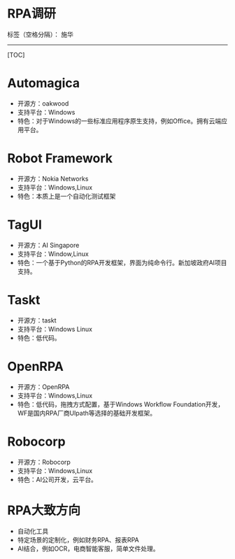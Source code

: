 # RPA调研

标签（空格分隔）： 施华

---

[TOC]
# **Automagica**
+ 开源方：oakwood
+ 支持平台：Windows
+ 特色：对于Windows的一些标准应用程序原生支持，例如Office。拥有云端应用平台。

# **Robot Framework**
+ 开源方：Nokia Networks
+ 支持平台：Windows,Linux
+ 特色：本质上是一个自动化测试框架

# **TagUI**
+ 开源方：AI Singapore
+ 支持平台：Window,Linux
+ 特色：一个基于Python的RPA开发框架，界面为纯命令行。新加坡政府AI项目支持。

# **Taskt**
+ 开源方：taskt
+ 支持平台：Windows Linux
+ 特色：低代码。

# **OpenRPA**
+ 开源方：OpenRPA
+ 支持平台：Windows,Linux
+ 特色：低代码，拖拽方式配置，基于Windows Workflow Foundation开发，WF是国内RPA厂商UIpath等选择的基础开发框架。

# **Robocorp**
+ 开源方：Robocorp
+ 支持平台：Windows,Linux
+ 特色：AI公司开发，云平台。

# **RPA大致方向**
+ 自动化工具
+ 特定场景的定制化，例如财务RPA、报表RPA
+ AI结合，例如OCR，电商智能客服，简单文件处理。


